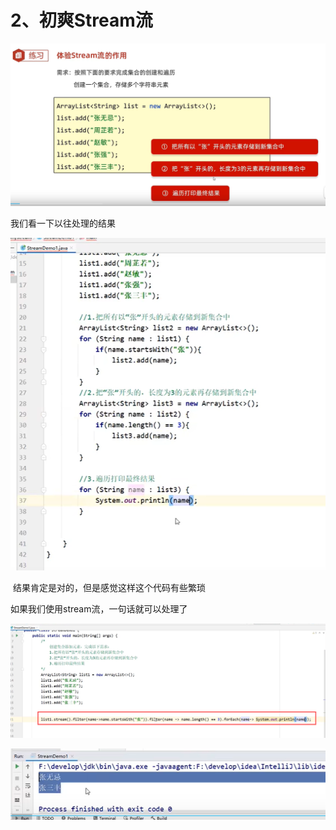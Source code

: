 # 2、初爽Stream流



![1673176457352](../../.vuepress/public/images/1673176457352.png)



 我们看一下以往处理的结果

![1673176710296](../../.vuepress/public/images/1673176710296.png)

​	结果肯定是对的，但是感觉这样这个代码有些繁琐



如果我们使用stream流，一句话就可以处理了

![1673176849773](../../.vuepress/public/images/1673176849773.png)

![1673176940195](../../.vuepress/public/images/1673176940195.png)









































































































